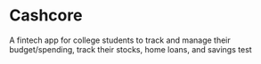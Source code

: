 # Cashcore
A fintech app for college students to track and manage their budget/spending, track their stocks, home loans, and savings
test